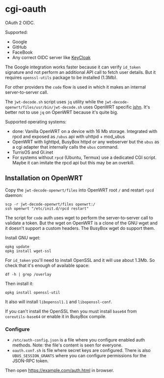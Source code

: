 # cgi-oauth
OAuth 2 OIDC.

Supported:
* Google
* GitHub
* FaceBook
* Any correct OIDC server like [KeyCloak](https://www.keycloak.org/)

The Google integration works faster because it can verify `id_token` signature and not perform an additional API call to fetch user details.
But it requires `openssl-utils` package to be installed (1.3Mb).

For other providers the `code` flow is used in which it makes an internal server-to-server call.

The `jwt-decode.sh` script uses `jq` utility while the `jwt-decode-openwrt/files/usr/bin/jwt-decode.sh` uses OpenWRT specific [jshn](https://openwrt.org/docs/guide-developer/jshn).
It's better not to use `jq` on OpenWRT because it's quite big.

Supported operating systems:
* done: Vanilla OpenWRT on a device with 16 Mb storage. Integrated with rpcd and exposed as `/ubus` api with uhttpd + mod_ubus
* OpenWRT with lighttpd, BusyBox httpd or any webserver but the `ubus` as a cgi adapter that internally calls the `ubus` command.
* TurrisOS and Gl.inet
* For systems without `rpcd` (Ubuntu, Termux) use a dedicated CGI script. Maybe it can imitate the rpcd api but this may be an overkill. 

## Installation on OpenWRT
Copy the `jwt-decode-openwrt/files` into OpenWRT root `/` and restart `rpcd` daemon:

    scp -r jwt-decode-openwrt/files openwrt:/
    ssh openwrt "/etc/init.d/rpcd restart"


The script for `code` auth uses wget to perform the server-to-server call to validate a token.
But the wget on OpenWRT is a clone of the GNU wget and it doesn't support a custom headers.
The BusyBox wget do support them.

Install GNU wget:

    opkg update
    opkg install wget-ssl

For `id_token` you'll need to install OpenSSL and it will use about 1.3Mb. So check that it's enough of available space:

    df -h | grep /overlay

Then install it:

    opkg install openssl-util

It also will install `libopenssl1.1` and `libopenssl-conf`.

If you can't install the OpenSSL then you must install `base64` from `coreutils-base64` or enable it in BusyBox compile.

### Configure 

* `/etc/auth-config.json` is a file where you configure enabled auth methods. Note: the file's content is seen for everyone.
* `oauth.conf.sh` is file where secret keys are configured. There is also `UBUS_SESSION_GRANTS` where you can configure permissions for the JSON-RPC token.

Then open https://example.com/auth.html in browser.
